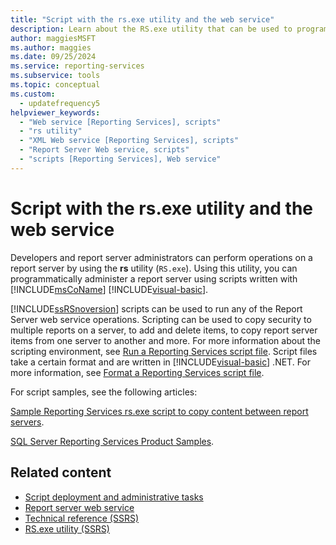 ```yaml
---
title: "Script with the rs.exe utility and the web service"
description: Learn about the RS.exe utility that can be used to programmatically administer a report server by using scripts written with Microsoft Visual Basic.
author: maggiesMSFT
ms.author: maggies
ms.date: 09/25/2024
ms.service: reporting-services
ms.subservice: tools
ms.topic: conceptual
ms.custom:
  - updatefrequency5
helpviewer_keywords:
  - "Web service [Reporting Services], scripts"
  - "rs utility"
  - "XML Web service [Reporting Services], scripts"
  - "Report Server Web service, scripts"
  - "scripts [Reporting Services], Web service"
---
```

# Script with the rs.exe utility and the web service
  Developers and report server administrators can perform operations on a report server by using the **rs** utility (`RS.exe`). Using this utility, you can programmatically administer a report server using scripts written with [!INCLUDE[msCoName](../../includes/msconame-md.md)] [!INCLUDE[visual-basic](../../includes/visual-basic-md.md)].  
  
 [!INCLUDE[ssRSnoversion](../../includes/ssrsnoversion-md.md)] scripts can be used to run any of the Report Server web service operations. Scripting can be used to copy security to multiple reports on a server, to add and delete items, to copy report server items from one server to another and more. For more information about the scripting environment, see [Run a Reporting Services script file](../../reporting-services/tools/run-a-reporting-services-script-file.md). Script files take a certain format and are written in [!INCLUDE[visual-basic](../../includes/visual-basic-md.md)] .NET. For more information, see [Format a Reporting Services script file](../../reporting-services/tools/format-a-reporting-services-script-file.md).  
  
 For script samples, see the following articles:  
  
 [Sample Reporting Services rs.exe script to copy content between report servers](../../reporting-services/tools/sample-reporting-services-rs-exe-script-to-copy-content-between-report-servers.md).  
  
 [SQL Server Reporting Services Product Samples](https://go.microsoft.com/fwlink/?LinkId=177889).  
  
## Related content

- [Script deployment and administrative tasks](../../reporting-services/tools/script-deployment-and-administrative-tasks.md)
- [Report server web service](../../reporting-services/report-server-web-service/report-server-web-service.md)
- [Technical reference &#40;SSRS&#41;](../../reporting-services/technical-reference-ssrs.md)
- [RS.exe utility &#40;SSRS&#41;](../../reporting-services/tools/rs-exe-utility-ssrs.md)
